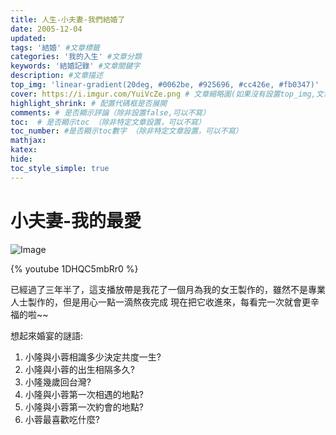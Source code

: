 ```yaml
---
title: 人生-小夫妻-我們結婚了
date: 2005-12-04
updated:
tags: '結婚' #文章標籤
categories: '我的入生' #文章分類
keywords: '結婚記錄' #文章關鍵字
description: #文章描述
top_img: 'linear-gradient(20deg, #0062be, #925696, #cc426e, #fb0347)'
cover: https://i.imgur.com/YuiVcZe.png # 文章縮略圖(如果沒有設置top_img,文章頁頂部將顯示縮略圖，可設為false/圖片地址/留空)
highlight_shrink: # 配置代碼框是否展開
comments: # 是否顯示評論（除非設置false,可以不寫）
toc:  # 是否顯示toc （除非特定文章設置，可以不寫）
toc_number: #是否顯示toc數字 （除非特定文章設置，可以不寫）
mathjax:
katex:
hide:
toc_style_simple: true
---
```


# 小夫妻-我的最愛

![Image](https://i.imgur.com/YuiVcZe.png)

{% youtube 1DHQC5mbRr0 %}

已經過了三年半了，這支播放帶是我花了一個月為我的女王製作的，雖然不是專業人士製作的，但是用心一點一滴熬夜完成 現在把它收進來，每看完一次就會更辛福的啦~~

想起來婚宴的謎語:
1. 小隆與小蓉相識多少決定共度一生?
2. 小隆與小蓉的出生相隔多久?
3. 小隆幾歲回台灣?
4. 小隆與小蓉第一次相遇的地點?
5. 小隆與小蓉第一次約會的地點?
6. 小蓉最喜歡吃什麼?
